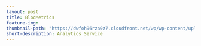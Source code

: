 ```yaml
---
layout: post
title: BlocMetrics
feature-img:
thumbnail-path: "https://dwfoh96rza0z7.cloudfront.net/wp/wp-content/uploads/2016/05/11180157/analytics.jpg"
short-description: Analytics Service
---
```

